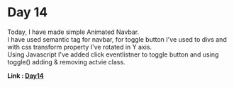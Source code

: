 # Day 14

Today, I have made simple Animated Navbar.<br> I have used semantic tag for navbar, for toggle
button I've used to divs and with css transform property I've rotated in Y axis.<br> Using
Javascript I've added click eventlistner to toggle button and using toggle() adding & removing
actvie class.<br>

**Link : [Day14](https://rushigoswami.github.io/50-Days-of-Javascript/day14)**
